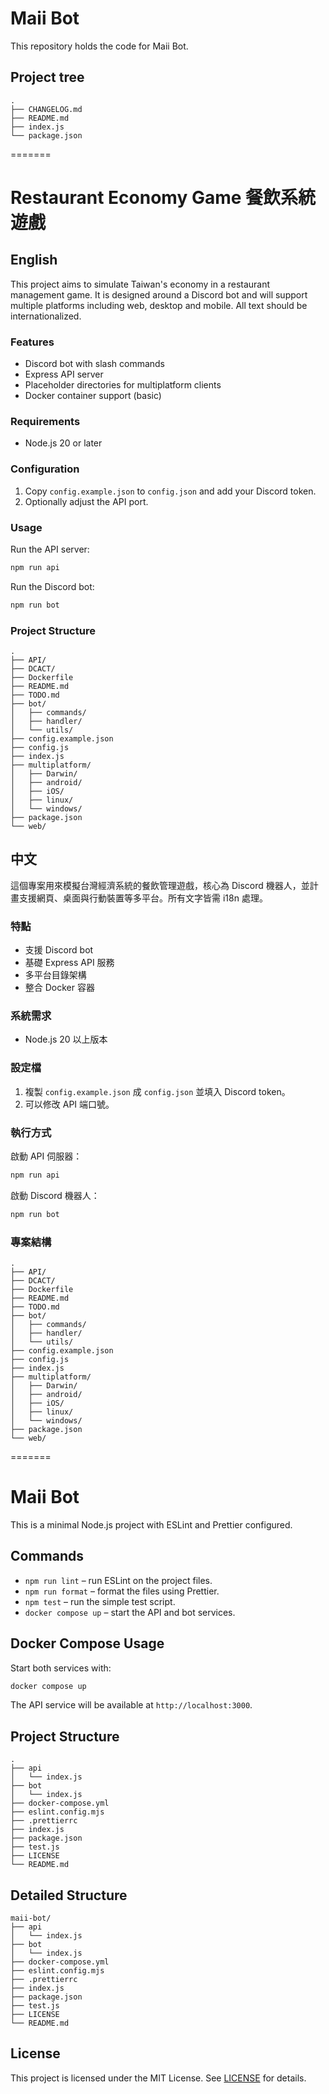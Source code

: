 # Maii Bot

This repository holds the code for Maii Bot.

## Project tree

```
.
├── CHANGELOG.md
├── README.md
├── index.js
└── package.json
```
=======
# Restaurant Economy Game 餐飲系統遊戲

## English
This project aims to simulate Taiwan's economy in a restaurant management game. It is designed around a Discord bot and will support multiple platforms including web, desktop and mobile. All text should be internationalized.

### Features
- Discord bot with slash commands
- Express API server
- Placeholder directories for multiplatform clients
- Docker container support (basic)

### Requirements
- Node.js 20 or later

### Configuration
1. Copy `config.example.json` to `config.json` and add your Discord token.
2. Optionally adjust the API port.

### Usage
Run the API server:
```bash
npm run api
```
Run the Discord bot:
```bash
npm run bot
```

### Project Structure
```
.
├── API/
├── DCACT/
├── Dockerfile
├── README.md
├── TODO.md
├── bot/
│   ├── commands/
│   ├── handler/
│   └── utils/
├── config.example.json
├── config.js
├── index.js
├── multiplatform/
│   ├── Darwin/
│   ├── android/
│   ├── iOS/
│   ├── linux/
│   └── windows/
├── package.json
└── web/
```

## 中文
這個專案用來模擬台灣經濟系統的餐飲管理遊戲，核心為 Discord 機器人，並計畫支援網頁、桌面與行動裝置等多平台。所有文字皆需 i18n 處理。

### 特點
- 支援 Discord bot
- 基礎 Express API 服務
- 多平台目錄架構
- 整合 Docker 容器

### 系統需求
- Node.js 20 以上版本

### 設定檔
1. 複製 `config.example.json` 成 `config.json` 並填入 Discord token。
2. 可以修改 API 端口號。

### 執行方式
啟動 API 伺服器：
```bash
npm run api
```
啟動 Discord 機器人：
```bash
npm run bot
```

### 專案結構
```
.
├── API/
├── DCACT/
├── Dockerfile
├── README.md
├── TODO.md
├── bot/
│   ├── commands/
│   ├── handler/
│   └── utils/
├── config.example.json
├── config.js
├── index.js
├── multiplatform/
│   ├── Darwin/
│   ├── android/
│   ├── iOS/
│   ├── linux/
│   └── windows/
├── package.json
└── web/
```
=======
# Maii Bot

This is a minimal Node.js project with ESLint and Prettier configured.

## Commands

- `npm run lint` – run ESLint on the project files.
- `npm run format` – format the files using Prettier.
- `npm test` – run the simple test script.
- `docker compose up` – start the API and bot services.

## Docker Compose Usage

Start both services with:

```sh
docker compose up
```

The API service will be available at `http://localhost:3000`.

## Project Structure

```
.
├── api
│   └── index.js
├── bot
│   └── index.js
├── docker-compose.yml
├── eslint.config.mjs
├── .prettierrc
├── index.js
├── package.json
├── test.js
├── LICENSE
└── README.md
```

## Detailed Structure

```
maii-bot/
├── api
│   └── index.js
├── bot
│   └── index.js
├── docker-compose.yml
├── eslint.config.mjs
├── .prettierrc
├── index.js
├── package.json
├── test.js
├── LICENSE
└── README.md
```

## License

This project is licensed under the MIT License. See [LICENSE](LICENSE) for details.
